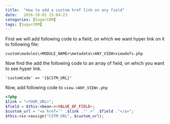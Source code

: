 ```yaml
---
title:  "How to add a custom href link on any field"
date:   2016-10-01 15:04:23
categories: [SugarCRM]
tags: [SugarCRM]
---
```


First we will add following code to a field, on which we want hyper link on it to following file:

`custom\modules\<MODULE_NAME>\metadata\<ANY_VIEW>viewdefs.php`

Now find the add the following code to an array of field, on which you want to see hyper link.

`'customCode' => '{$CSTM_URL}'`

Now, add following code to `view.<ANY_VIEW>.php`

```php
<?php
$link = "<YOUR_URL>";
$field = $this->bean-><VALUE_OF_FIELD>;
$custom_url = "<a href='" .$link ."' >" .$field ."</a>";
$this->ss->assign("CSTM_URL", $custom_url);
```

[jekyll]:      http://jekyllrb.com
[jekyll-gh]:   https://github.com/jekyll/jekyll
[jekyll-help]: https://github.com/jekyll/jekyll-help
